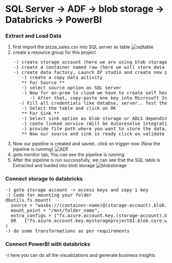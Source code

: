 # SQL Server -> ADF -> blob storage -> Databricks -> PowerBI <br>
### Extract and Load Data <br>
1) first import the pizza_sales.csv into SQL server as table
![sqltable](https://github.com/BasitAli05/DataEngineering-Projects/assets/106751594/a0a5e584-7cab-445d-9f1f-e5d832e32855)
2) create a resource group for this project 
<pre>   -) create storage account (here we are using blob storage) 
   -) create a container named raw (here we will store data from SQL server)
   -) create data factory, Launch DF studio and create new pipeline
      -) create a copy data activity 
      ** For Source **
      -) select source option as SQL server
      -) Now for on-prem to cloud we have to create self hosted integration runtime, create that one
         -) After that, copy-paste one key into Microsoft Integration runtime configuration manager and register
	 -) Fill all credentials like databse, server.. Test the connection and create new linked service
      -) Select the table and click on OK
      ** For Sink **
      -) Select sink option as blob storage or ADLS depending on your requirements (also select file format)
      -) ceate linked service (Will be Autoresolve integration) and provide all details required click create
      -) provide file path where you want to store the data.. click on ok
      ** Now our source and sink is ready click on validate and then publish all ** </pre>
3) Now our pipeline is created and saved.. click on trigger now (Now the pipeline is running)
![ADF](https://github.com/BasitAli05/DataEngineering-Projects/assets/106751594/315eb9ee-0b90-453f-b958-445e74089d05)
4) goto monitor tab, You can see the pipeline is running
5) After the pipeline is run successfully, we can see that the SQL table is Extracted and loaded into blob storage
![blobstorage](https://github.com/BasitAli05/DataEngineering-Projects/assets/106751594/44fbed1d-c38e-475b-b87d-a0954851f6bd)

### Connect storage to databricks
<pre>-) goto storage account -> access keys and copy 1 key 
-) Code for mounting your folder
dbutils.fs.mount(
  source = "wasbs://(container-name)@(storage-account).blob.core.windows.net",
  mount_point = "/mnt/folder_name",
  extra_configs = {"fs.azure.account.key.(storage-account).blob.core.windows.net":"paste your access-key"}
  OR   {"fs.azure.account.key.mystorageproject01.blob.core.windows.net":dbutils.secret.get(scope = "<scope-name>", key = "<key-name>")}
)
-) do some transformations as per requirements
</pre>
### Connect PowerBI with databricks
-) here you can do all the visualizations and generate business insights
